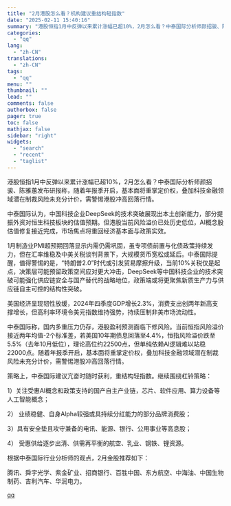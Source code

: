 ```yaml
---
title: "2月港股怎么看？机构建议重结构轻指数"
date: "2025-02-11 15:40:16"
summary: "港股恒指1月中反弹以来累计涨幅已超10%，2月怎么看？中泰国际分析师颜招骏、陈雅蕙发布研报称，随着年..."
categories:
  - "qq"
lang:
  - "zh-CN"
translations:
  - "zh-CN"
tags:
  - "qq"
menu: ""
thumbnail: ""
lead: ""
comments: false
authorbox: false
pager: true
toc: false
mathjax: false
sidebar: "right"
widgets:
  - "search"
  - "recent"
  - "taglist"
---
```


港股恒指1月中反弹以来累计涨幅已超10%，2月怎么看？中泰国际分析师颜招骏、陈雅蕙发布研报称，随着年报季开启，基本面将重掌定价权，叠加科技金融领域潜在制裁风险未充分计价，需警惕港股冲高回落行情。

中泰国际认为，中国科技企业DeepSeek的技术突破展现出本土创新能力，部分提振外资对恒生科技板块的估值预期。但港股当前风险溢价已处历史低位，AI概念股估值修复接近完成，市场焦点将重回经济基本面与政策实效。

1月制造业PMI超预期回落显示内需仍需巩固，虽专项债前置与化债政策持续发力，但在汇率维稳及中美关税谈判背景下，大规模货币宽松或延后。中泰国际提醒，值得警惕的是，“特朗普2.0”时代或引发贸易摩擦升级，当前10%关税仅是起点，决策层可能预留政策空间应对更大冲击，DeepSeek等中国科技企业的技术突破可能强化供应链安全与国产替代的战略地位，政策端或将更聚焦新质生产力与供应链自主可控的结构性突破。

美国经济呈现韧性放缓，2024年四季度GDP增长2.3%，消费支出创两年新高支撑增长，但高利率环境令美元指数维持强势，持续压制非美市场流动性。

中泰国际称，国内多重压力仍存，港股盈利预测面临下修风险。当前恒指风险溢价接近两年均值-2个标准差，若美国10年期债息回落至4.4%，恒指风险溢价跌至5.5%（去年10月低位），理论高位约22500点，但单纯依赖AI逻辑难以站稳22000点。随着年报季开启，基本面将重掌定价权，叠加科技金融领域潜在制裁风险未充分计价，需警惕港股冲高回落行情。

策略上，中泰国际建议亢奋时随时获利，重结构轻指数。继续围绕杠铃策略：

1）关注受惠AI概念和政策支持的国产自主产业链，芯片、软件应用、算力设备等人工智能概念；

2） 业绩稳健、自身Alpha较强或具持续分红能力的部分品牌消费股；

3）具有安全垫且攻守兼备的电讯、能源、银行、公用事业等高息股；

4） 受惠供给逐步出清、供需再平衡的航空、乳业、钢铁、锂资源。

根据中泰国际行业分析师的观点，2月金股推荐如下：

腾讯、舜宇光学、紫金矿业、招商银行、百胜中国、东方航空、中海油、中国生物制药、吉利汽车、华润电力。

[qq](https://new.qq.com/rain/a/20250211A05KH000)
